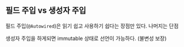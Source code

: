 ## 필드 주입 vs 생성자 주입

필드 주입(`@Autowired`)은 읽기 쉽고 사용하기 쉽다는 장점만 있다. 나머지는 단점

생성자 주입을 하게되면 immutable 상태로 선언이 가능하다. (불변성 보장)
